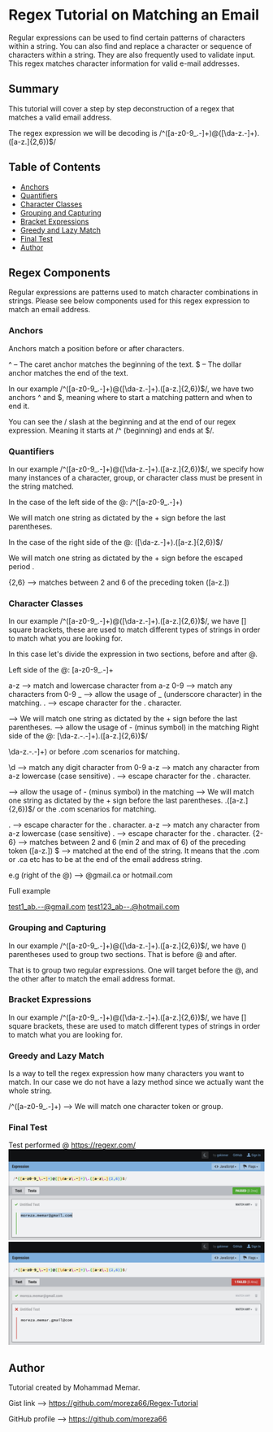 # Regex Tutorial on Matching an Email

Regular expressions can be used to find certain patterns of characters within a string. You can also find and replace a character or sequence of characters within a string. They are also frequently used to validate input. This regex matches character information for valid e-mail addresses.

## Summary

This tutorial will cover a step by step deconstruction of a regex that matches a valid email address.

The regex expression we will be decoding is /^([a-z0-9_\.-]+)@([\da-z\.-]+)\.([a-z\.]{2,6})$/

## Table of Contents

- [Anchors](#anchors)
- [Quantifiers](#quantifiers)
- [Character Classes](#character-classes)
- [Grouping and Capturing](#grouping-and-capturing)
- [Bracket Expressions](#bracket-expressions)
- [Greedy and Lazy Match](#greedy-and-lazy-match)
- [Final Test](#Final-Test)
- [Author](#Author)

## Regex Components

Regular expressions are patterns used to match character combinations in strings. Please see below components used for this regex expression to match an email address.

### Anchors

Anchors match a position before or after characters.

^ – The caret anchor matches the beginning of the text. $ – The dollar anchor matches the end of the text.

In our example /^([a-z0-9_\.-]+)@([\da-z\.-]+)\.([a-z\.]{2,6})$/, we have two anchors ^ and $, meaning where to start a matching pattern and when to end it.

You can see the / slash at the beginning and at the end of our regex expression. Meaning it starts at /^ (beginning) and ends at $/.

### Quantifiers

In our example /^([a-z0-9_\.-]+)@([\da-z\.-]+)\.([a-z\.]{2,6})$/, we specify how many instances of a character, group, or character class must be present in the string matched.

In the case of the left side of the @: /^([a-z0-9_\.-]+)

We will match one string as dictated by the + sign before the last parentheses.

In the case of the right side of the @: ([\da-z\.-]+)\.([a-z\.]{2,6})$/

We will match one string as dictated by the + sign before the escaped period .

{2,6} --> matches between 2 and 6 of the preceding token ([a-z\.])

### Character Classes

In our example /^([a-z0-9_\.-]+)@([\da-z\.-]+)\.([a-z\.]{2,6})$/, we have [] square brackets, these are used to match different types of strings in order to match what you are looking for.

In this case let's divide the expression in two sections, before and after @.

Left side of the @: [a-z0-9_\.-]+

a-z --> match and lowercase character from a-z 0-9 --> match any characters from 0-9 _ --> allow the usage of _ (underscore character) in the matching. . --> escape character for the . character.

--> We will match one string as dictated by the + sign before the last parentheses.
--> allow the usage of - (minus symbol) in the matching
Right side of the @: [\da-z\.-\.-]+)\.([a-z\.]{2,6})$/

\da-z\.-\.-]+) or before .com scenarios for matching.

\d --> match any digit character from 0-9 a-z --> match any character from a-z lowercase (case sensitive) . --> escape character for the . character.

--> allow the usage of - (minus symbol) in the matching
--> We will match one string as dictated by the + sign before the last parentheses.
\.([a-z\.]{2,6})$/ or the .com scenarios for matching.

. --> escape character for the . character. a-z --> match any character from a-z lowercase (case sensitive) . --> escape character for the . character. {2-6} --> matches between 2 and 6 (min 2 and max of 6) of the preceding token ([a-z\.]) $ --> matched at the end of the string. It means that the .com or .ca etc has to be at the end of the email address string.

e.g (right of the @) --> @gmail.ca or hotmail.com

Full example

test1_ab.--@gmail.com test123_ab--.@hotmail.com

### Grouping and Capturing

In our example /^([a-z0-9_\.-]+)@([\da-z\.-]+)\.([a-z\.]{2,6})$/, we have () parentheses used to group two sections. That is before @ and after.

That is to group two regular expressions. One will target before the @, and the other after to match the email address format.

### Bracket Expressions

In our example /^([a-z0-9_\.-]+)@([\da-z\.-]+)\.([a-z\.]{2,6})$/, we have [] square brackets, these are used to match different types of strings in order to match what you are looking for.

### Greedy and Lazy Match

Is a way to tell the regex expression how many characters you want to match. In our case we do not have a lazy method since we actually want the whole string.

/^([a-z0-9_\.-]+) --> We will match one character token or group.

### Final Test

Test performed @ https://regexr.com/
![](./Develop/Assets/Images/Screen%20Shot%20%231.jpg)
![](./Develop/Assets/Images/Screen%20Shot%20%232.jpg)

## Author

Tutorial created by Mohammad Memar.

Gist link --> https://github.com/moreza66/Regex-Tutorial

GitHub profile --> https://github.com/moreza66
